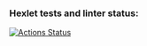 ### Hexlet tests and linter status:
[![Actions Status](https://github.com/lociero/python-project-50/actions/workflows/hexlet-check.yml/badge.svg)](https://github.com/lociero/python-project-50/actions)